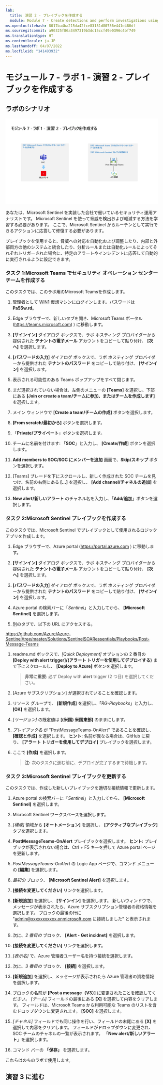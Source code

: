 ```yaml
---
lab:
  title: 演習 2 - プレイブックを作成する
  module: Module 7 - Create detections and perform investigations using Microsoft Sentinel
ms.openlocfilehash: 8017ba4ba215da42fce83151d80756e441e480df
ms.sourcegitcommit: a90325f86a3497319b3dc15ccf49e0396c4bf749
ms.translationtype: HT
ms.contentlocale: ja-JP
ms.lasthandoff: 04/07/2022
ms.locfileid: "141493932"
---
```

# <a name="module-7---lab-1---exercise-2---create-a-playbook"></a>モジュール 7 - ラボ 1 - 演習 2 - プレイブックを作成する

## <a name="lab-scenario"></a>ラボのシナリオ

![ラボの概要。](../Media/SC-200-Lab_Diagrams_Mod7_L1_Ex2.png)

あなたは、Microsoft Sentinel を実装した会社で働いているセキュリティ運用アナリストです。 Microsoft Sentinel を使って脅威を検出および軽減する方法を学習する必要があります。 ここで、Microsoft Sentinel からルーチンとして実行できるアクションに応答して修復する必要があります。

プレイブックを使用すると、脅威への対応を自動化および調整したり、内部と外部両方の他のシステムと統合したり、分析ルールまたは自動化ルールによってそれぞれトリガーされた場合に、特定のアラートやインシデントに応答して自動的に実行されるように設定できます。 


### <a name="task-1-create-a-security-operations-center-team-in-microsoft-teams"></a>タスク 1:Microsoft Teams でセキュリティ オペレーション センター チームを作成する

このタスクでは、このラボ用のMicrosoft Teamsを作成します。

1. 管理者として WIN1 仮想マシンにログインします。パスワードは **Pa55w.rd**。  

1. Edge ブラウザーで、新しいタブを開き、Microsoft Teams ポータル (https://teams.microsoft.com) ) に移動します。

1. **[サインイン]** ダイアログ ボックスで、ラボ ホスティング プロバイダーから提供された **テナントの電子メール** アカウントをコピーして貼り付け、 **[次へ]** を選択します。

1. **[パスワードの入力]** ダイアログ ボックスで、ラボ ホスティング プロバイダーから提供された **テナントのパスワード** をコピーして貼り付け、 **[サインイン]** を選択します。

1. 表示される可能性のある Teams ポップアップをすべて閉じます。

1. まだ選択されていない場合は、左側のメニューの **[Teams]** を選択し、下部にある **[Join or create a team/チームに参加、またはチームを作成します]** を選択します。

1. メイン ウィンドウで **[Create a team/チームの作成]** ボタンを選択します。

1. **[From scratch/最初から]** ボタンを選択します。

1. 「**Private/プライベート**」ボタンを選択します。

1. チームに名前を付けます: 「**SOC**」と入力し、 **[Create/作成]** ボタンを選択します。

1. **Add members to SOC/SOC にメンバーを追加** 画面で、**Skip/スキップ** ボタンを選択します。 

1. [Teams] ブレードを下にスクロールし、新しく作成された SOC チームを見つけ、名前の右側にある **[...]** を選択し、 **[Add channel/チャネルの追加]** を選択します。

1. **New alert/新しいアラート** のチャネル名を入力し、「**Add/追加**」ボタンを選択します。


### <a name="task-2-create-a-playbook-in-microsoft-sentinel"></a>タスク 2:Microsoft Sentinel プレイブックを作成する

このタスクでは、Microsoft Sentinel でプレイブックとして使用されるロジック アプリを作成します。

1. Edge ブラウザーで、Azure portal (https://portal.azure.com ) に移動します。

1. **[サインイン]** ダイアログ ボックスで、ラボ ホスティング プロバイダーから提供された **テナントの電子メール** アカウントをコピーして貼り付け、 **[次へ]** を選択します。

1. **[パスワードの入力]** ダイアログ ボックスで、ラボ ホスティング プロバイダーから提供された **テナントのパスワード** をコピーして貼り付け、 **[サインイン]** を選択します。

1. Azure portal の検索バーに「*Sentinel*」と入力してから、 **[Microsoft Sentinel]** を選択します。

1. 別のタブで、以下の URL にアクセスする。

  https://github.com/Azure/Azure-Sentinel/tree/master/Solutions/SentinelSOARessentials/Playbooks/Post-Message-Teams
  
1. readme.md ボックスで、*[Quick Deployment]* オプションの 2 番目の **[Deploy with alert trigger]/(アラート トリガーを使用してデプロイする)** まで下にスクロールし、 **[Deploy to Azure]** ボタンを選択します。  

    >**非常に重要**: 必ず Deploy with **alert** trigger (2 つ目) を選択してください。

1. [Azure サブスクリプション] が選択されていることを確認します。

1. リソース グループで、 **[新規作成]** を選択し、「*RG-Playbooks*」と入力し、 **[OK]** を選択します。

1. *[リージョン]* の既定値は **[(米国) 米国東部]** のままにします。

1. *プレイブック名* が "PostMessageTeams-OnAlert" であることを確認し、 **[確認と作成]** を選択します。 **ヒント:** 名前が異なる場合は、GitHub に戻り、 **[アラート トリガーを使用してデプロイ]** プレイブックを選択します。

1. ここで **[作成]** を選択します。 

    >**注:**  次のタスクに進む前に、デプロイが完了するまで待機します。


### <a name="task-3-update-a-playbook-in-microsoft-sentinel"></a>タスク 3:Microsoft Sentinel プレイブックを更新する

このタスクでは、作成した新しいプレイブックを適切な接続情報で更新します。

1. Azure portal の検索バーに「*Sentinel*」と入力してから、 **[Microsoft Sentinel]** を選択します。

1. Microsoft Sentinel ワークスペースを選択します。

1. *[構成]* 領域から **[オートメーション]** を選択し、 **[アクティブなプレイブック]** タブを選択します。

1. **PostMessageTeams-OnAlert** プレイブックを選択します。 **ヒント:** プレイブックが表示されない場合は、Ctrl + F5 キーを押して Azure portal ページを更新します。

1. *PostMessageTeams-OnAlert* の Logic App ページで、コマンド メニューの **[編集]** を選択します。

1. *最初の* ブロック、 **[Microsoft Sentinel Alert]** を選択します。

1. **[接続を変更してください]** リンクを選択します。

1. **[新規追加]** を選択し、 **[サインイン]** を選択します。 新しいウィンドウで、メッセージが表示されたら、Azure サブスクリプション管理者の資格情報を選択します。 ブロックの最後の行に "admin@xxxxxxxxxxx.onmicrosoft.com に接続しました" と表示されます。

1. 次に、*2 番目の* ブロック、 **[Alert - Get incidnet]** を選択します。

1. **[接続を変更してください]** リンクを選択します。

1. *[表示名]* で、Azure 管理者ユーザー名を持つ接続を選択します。 

1. 次に、*3 番目の* ブロック、 **[接続]** を選択します。

1. **[新規追加]** を選択し、メッセージが表示されたら Azure 管理者の資格情報を選択します。 

1. ブロックの名前が **[Post a message（V3）]** に変更されたことを確認してください。 *[チーム]* フィールドの最後にある **[X]** を選択して内容をクリアします。 フィールドは、Microsoft Teams から利用可能な Teams のリストを含むドロップダウンに変更されます。 **[SOC]** を選択します。

1. *[チャネル]* フィールドでも同じ操作を行い、フィールドの末尾にある **[X]** を選択して内容をクリアします。 フィールドがドロップダウンに変更され、SOC チームのチャネルの一覧が表示されます。 「**New alert/新しいアラート**」を選択します。

1. コマンド バーの **「保存」** を選択します。

これらはのちのラボで使用します。

## <a name="proceed-to-exercise-3"></a>演習 3 に進む
